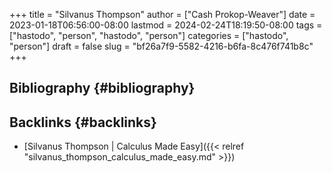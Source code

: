 +++
title = "Silvanus Thompson"
author = ["Cash Prokop-Weaver"]
date = 2023-01-18T06:56:00-08:00
lastmod = 2024-02-24T18:19:50-08:00
tags = ["hastodo", "person", "hastodo", "person"]
categories = ["hastodo", "person"]
draft = false
slug = "bf26a7f9-5582-4216-b6fa-8c476f741b8c"
+++

## Bibliography {#bibliography}

<style>.csl-entry{text-indent: -1.5em; margin-left: 1.5em;}</style><div class="csl-bib-body">
</div>


## Backlinks {#backlinks}

-   [Silvanus Thompson | Calculus Made Easy]({{< relref "silvanus_thompson_calculus_made_easy.md" >}})
